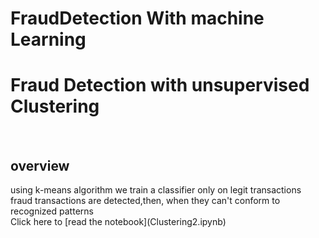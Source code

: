 # FraudDetection With machine Learning
<h1>Fraud Detection with unsupervised Clustering </h1><br />
<h2>overview</h2>
using k-means algorithm we train a classifier only on legit transactions <br />
fraud transactions are detected,then, when they can't conform to recognized patterns<br />
Click here to [read the notebook](Clustering2.ipynb)

